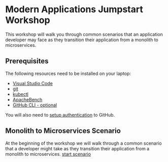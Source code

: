 # Modern Applications Jumpstart Workshop

This workshop will walk you through common scenarios that an application developer may face as they transition their application from a monolith to microservices. 

## Prerequisites 
The following resources need to be installed on your laptop:
- [Visual Studio Code](https://code.visualstudio.com/)
- [git](https://git-scm.com/downloads)
- [kubectl](https://kubernetes.io/docs/tasks/tools/)
- [ApacheBench](https://httpd.apache.org/docs/2.4/programs/ab.html)
- [GitHub CLI - optional](https://cli.github.com/)

You will also need to [setup authentication](https://docs.github.com/en/authentication) to GitHub.

## Monolith to Microservices Scenario
At the beginning of the workshop we will walk through a common scenario that a developer might take as they transition their application from a monolith to microservices. 
[start scenario](scenario/README.md)
